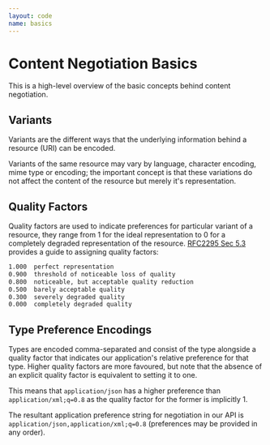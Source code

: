 ```yaml
---
layout: code
name: basics
---
```


# Content Negotiation Basics

This is a high-level overview of the basic concepts behind content negotiation.

## Variants

Variants are the different ways that the underlying information behind a resource (URI) can be encoded.

Variants of the same resource may vary by language, character encoding, mime type or encoding; the important concept is that these variations do not affect the content of the resource but merely it's representation.

## Quality Factors

Quality factors are used to indicate preferences for particular variant of a resource, they range from 1 for the ideal representation to 0 for a completely degraded representation of the resource. [RFC2295 Sec 5.3](http://tools.ietf.org/html/rfc2295#section-5.3) provides a guide to assigning quality factors:

~~~markdown
1.000  perfect representation
0.900  threshold of noticeable loss of quality
0.800  noticeable, but acceptable quality reduction
0.500  barely acceptable quality
0.300  severely degraded quality
0.000  completely degraded quality
~~~

## Type Preference Encodings

Types are encoded comma-separated and consist of the type alongside a quality factor that indicates our application's relative preference for that type. Higher quality factors are more favoured, but note that the absence of an explicit quality factor is equivalent to setting it to one.

This means that ```application/json``` has a higher preference than ```application/xml;q=0.8``` as the quality factor for the former is implicitly 1.

The resultant application preference string for negotiation in our API is ```application/json,application/xml;q=0.8``` (preferences may be provided in any order).
